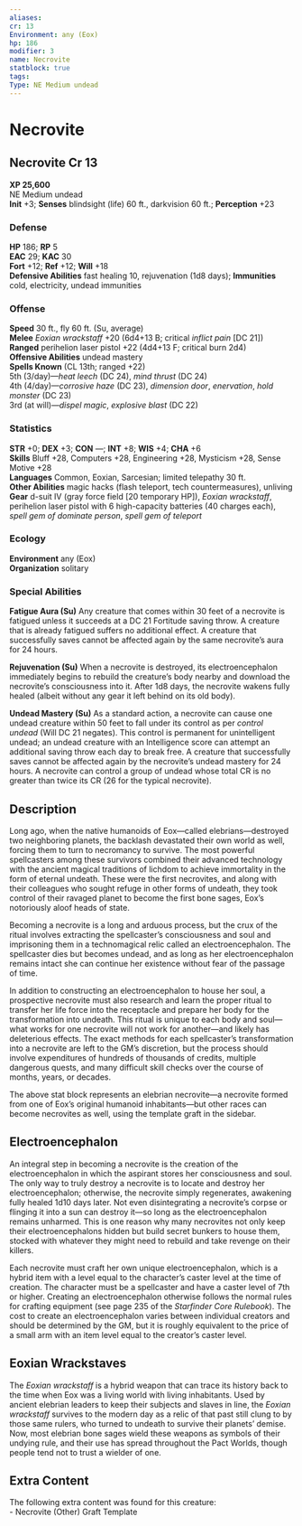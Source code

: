 ```yaml
---
aliases: 
cr: 13
Environment: any (Eox)  
hp: 186
modifier: 3
name: Necrovite
statblock: true
tags: 
Type: NE Medium undead  
---
```


# Necrovite

## Necrovite Cr 13

**XP 25,600**  
NE Medium undead  
**Init** +3; **Senses** blindsight (life) 60 ft., darkvision 60 ft.; **Perception** +23  

### Defense

**HP** 186; **RP** 5  
**EAC** 29; **KAC** 30  
**Fort** +12; **Ref** +12; **Will** +18  
**Defensive Abilities** fast healing 10, rejuvenation (1d8 days); **Immunities** cold, electricity, undead immunities  

### Offense

**Speed** 30 ft., fly 60 ft. (Su, average)  
**Melee** _Eoxian wrackstaff_ +20 (6d4+13 B; critical _inflict pain_ \[DC 21\])  
**Ranged** perihelion laser pistol +22 (4d4+13 F; critical burn 2d4)  
**Offensive Abilities** undead mastery  
**Spells Known** (CL 13th; ranged +22)  
5th (3/day)—_heat leech_ (DC 24), _mind thrust_ (DC 24)  
4th (4/day)—_corrosive haze_ (DC 23), _dimension door_, _enervation_, _hold monster_ (DC 23)  
3rd (at will)—_dispel magic_, _explosive blast_ (DC 22)

### Statistics

**STR** +0; **DEX** +3; **CON** —; **INT** +8; **WIS** +4; **CHA** +6  
**Skills** Bluff +28, Computers +28, Engineering +28, Mysticism +28, Sense Motive +28  
**Languages** Common, Eoxian, Sarcesian; limited telepathy 30 ft.  
**Other Abilities** magic hacks (flash teleport, tech countermeasures), unliving  
**Gear** d-suit IV (gray force field \[20 temporary HP\]), _Eoxian wrackstaff_, perihelion laser pistol with 6 high-capacity batteries (40 charges each), _spell gem of dominate person_, _spell gem of teleport_

### Ecology

**Environment** any (Eox)  
**Organization** solitary

### Special Abilities

**Fatigue Aura (Su)** Any creature that comes within 30 feet of a necrovite is fatigued unless it succeeds at a DC 21 Fortitude saving throw. A creature that is already fatigued suffers no additional effect. A creature that successfully saves cannot be affected again by the same necrovite’s aura for 24 hours.

**Rejuvenation (Su)** When a necrovite is destroyed, its electroencephalon immediately begins to rebuild the creature’s body nearby and download the necrovite’s consciousness into it. After 1d8 days, the necrovite wakens fully healed (albeit without any gear it left behind on its old body).

**Undead Mastery (Su)** As a standard action, a necrovite can cause one undead creature within 50 feet to fall under its control as per _control undead_ (Will DC 21 negates). This control is permanent for unintelligent undead; an undead creature with an Intelligence score can attempt an additional saving throw each day to break free. A creature that successfully saves cannot be affected again by the necrovite’s undead mastery for 24 hours. A necrovite can control a group of undead whose total CR is no greater than twice its CR (26 for the typical necrovite).

## Description

Long ago, when the native humanoids of Eox—called elebrians—destroyed two neighboring planets, the backlash devastated their own world as well, forcing them to turn to necromancy to survive. The most powerful spellcasters among these survivors combined their advanced technology with the ancient magical traditions of lichdom to achieve immortality in the form of eternal undeath. These were the first necrovites, and along with their colleagues who sought refuge in other forms of undeath, they took control of their ravaged planet to become the first bone sages, Eox’s notoriously aloof heads of state.

Becoming a necrovite is a long and arduous process, but the crux of the ritual involves extracting the spellcaster’s consciousness and soul and imprisoning them in a technomagical relic called an electroencephalon. The spellcaster dies but becomes undead, and as long as her electroencephalon remains intact she can continue her existence without fear of the passage of time.

In addition to constructing an electroencephalon to house her soul, a prospective necrovite must also research and learn the proper ritual to transfer her life force into the receptacle and prepare her body for the transformation into undeath. This ritual is unique to each body and soul—what works for one necrovite will not work for another—and likely has deleterious effects. The exact methods for each spellcaster’s transformation into a necrovite are left to the GM’s discretion, but the process should involve expenditures of hundreds of thousands of credits, multiple dangerous quests, and many difficult skill checks over the course of months, years, or decades.

The above stat block represents an elebrian necrovite—a necrovite formed from one of Eox’s original humanoid inhabitants—but other races can become necrovites as well, using the template graft in the sidebar.

## Electroencephalon

An integral step in becoming a necrovite is the creation of the electroencephalon in which the aspirant stores her consciousness and soul. The only way to truly destroy a necrovite is to locate and destroy her electroencephalon; otherwise, the necrovite simply regenerates, awakening fully healed 1d10 days later. Not even disintegrating a necrovite’s corpse or flinging it into a sun can destroy it—so long as the electroencephalon remains unharmed. This is one reason why many necrovites not only keep their electroencephalons hidden but build secret bunkers to house them, stocked with whatever they might need to rebuild and take revenge on their killers.

Each necrovite must craft her own unique electroencephalon, which is a hybrid item with a level equal to the character’s caster level at the time of creation. The character must be a spellcaster and have a caster level of 7th or higher. Creating an electroencephalon otherwise follows the normal rules for crafting equipment (see page 235 of the _Starfinder Core Rulebook_). The cost to create an electroencephalon varies between individual creators and should be determined by the GM, but it is roughly equivalent to the price of a small arm with an item level equal to the creator’s caster level.

## Eoxian Wrackstaves

The _Eoxian wrackstaff_ is a hybrid weapon that can trace its history back to the time when Eox was a living world with living inhabitants. Used by ancient elebrian leaders to keep their subjects and slaves in line, the _Eoxian wrackstaff_ survives to the modern day as a relic of that past still clung to by those same rulers, who turned to undeath to survive their planets’ demise. Now, most elebrian bone sages wield these weapons as symbols of their undying rule, and their use has spread throughout the Pact Worlds, though people tend not to trust a wielder of one.

## Extra Content

The following extra content was found for this creature:  
\- Necrovite (Other) Graft Template

